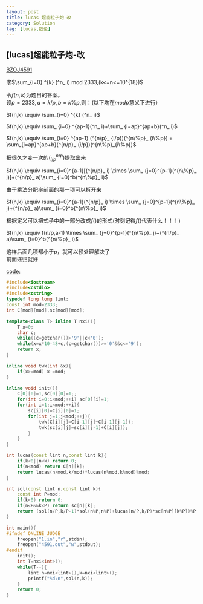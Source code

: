 ```yaml
---
layout: post
title: lucas-超能粒子炮-改
category: Solution
tag: [lucas,数论]
---
```



## [lucas]超能粒子炮-改
[BZOJ4591](https://www.lydsy.com/JudgeOnline/problem.php?id=4591)

求$\sum_{i=0} ^{k} (^n_ i) mod 2333,(k<=n<=10^{18})$

令$f(n,k)$为题目的答案。  
设$p=2333,a=k/p,b=k\%p$,则：(以下均在$mod p$意义下进行）  

$f(n,k) \equiv \sum_{i=0} ^{k} (^n_ i)$  

$f(n,k) \equiv \sum_ {i=0} ^{ap-1}(^n_ i)+\sum_ {i=ap}^{ap+b}(^n_ i)$  

$f(n,k) \equiv \sum_{i=0} ^{ap-1} (^{n/p}_ {i/p})(^{n\%p}_ {i\%p}) +  \sum_{i=ap}^{ap+b}(^{n/p}_ {i/p})(^{n\%p}_{i\%p})$  

把很久才变一次的$(^{n/p}_ {i/p})$提取出来  

$f(n,k) \equiv \sum_{i=0}^{a-1}[(^{n/p}_ i) \times \sum_ {j=0}^{p-1}(^{n\%p}_ j)]+(^{n/p}_ a)\sum_ {i=0}^b(^{n\%p}_ i)$  

由于乘法分配率前面的那一项可以拆开来  

$f(n,k) \equiv \sum_{i=0}^{a-1}(^{n/p}_ i) \times \sum_ {j=0}^{p-1}(^{n\%p}_ j)+(^{n/p}_ a)\sum_ {i=0}^b(^{n\%p}_ i)$

根据定义可以把式子中的一部分改成$f()$的形式(时刻记得$f()$代表什么！！！)  

$f(n,k) \equiv f(n/p,a-1) \times \sum_ {j=0}^{p-1}(^{n\%p}_ j)+(^{n/p}_ a)\sum_ {i=0}^b(^{n\%p}_ i)$

这样后面几项都小于$p$，就可以预处理解决了  
前面递归就好  

[code](https://github.com/syniox/Online_Judge_solutions/blob/master/BZOJ/4591.cpp):
```cpp
#include<iostream>
#include<cstdio>
#include<cstring>
typedef long long lint;
const int mod=2333;
int C[mod][mod],sc[mod][mod];

template<class T> inline T nxi(){
	T x=0;
	char c;
	while((c=getchar())>'9'||c<'0');
	while(x=x*10-48+c,(c=getchar())>='0'&&c<='9');
	return x;
}

inline void twk(int &x){
	if(x>=mod) x-=mod;
}

inline void init(){
	C[0][0]=1,sc[0][0]=1;;
	for(int i=0;i<mod;++i) sc[0][i]=1;
	for(int i=1;i<mod;++i){
		sc[i][0]=C[i][0]=1;
		for(int j=1;j<mod;++j){
			twk(C[i][j]=C[i-1][j]+C[i-1][j-1]);
			twk(sc[i][j]=sc[i][j-1]+C[i][j]);
		}
	}
}

int lucas(const lint n,const lint k){
	if(k<0||n<k) return 0;
	if(n<mod) return C[n][k];
	return lucas(n/mod,k/mod)*lucas(n%mod,k%mod)%mod;
}

int sol(const lint n,const lint k){
	const int P=mod;
	if(k<0) return 0;
	if(n<P&&k<P) return sc[n][k];
	return (sol(n/P,k/P-1)*sol(n%P,n%P)+lucas(n/P,k/P)*sc[n%P][k%P])%P;
}

int main(){
#ifndef ONLINE_JUDGE
	freopen("1.in","r",stdin);
	freopen("4591.out","w",stdout);
#endif
	init();
	int T=nxi<int>();
	while(T--){
		lint n=nxi<lint>(),k=nxi<lint>();
		printf("%d\n",sol(n,k));
	}
	return 0;
}
```


